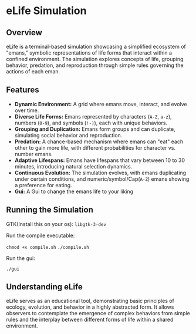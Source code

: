# eLife Simulation

## Overview
eLife is a terminal-based simulation showcasing a simplified ecosystem of "emans," symbolic representations of life forms that interact within a confined environment. The simulation explores concepts of life, grouping behavior, predation, and reproduction through simple rules governing the actions of each eman.

## Features
- **Dynamic Environment:** A grid where emans move, interact, and evolve over time.
- **Diverse Life Forms:** Emans represented by characters (`A-Z`, `a-z`), numbers (`0-9`), and symbols (`!-)`), each with unique behaviors.
- **Grouping and Duplication:** Emans form groups and can duplicate, simulating social behavior and reproduction.
- **Predation:** A chance-based mechanism where emans can "eat" each other to gain more life, with different probabilities for character vs. number emans.
- **Adaptive Lifespans:** Emans have lifespans that vary between 10 to 30 minutes, introducing natural selection dynamics.
- **Continuous Evolution:** The simulation evolves, with emans duplicating under certain conditions, and numeric/symbol/Cap(`A-Z`) emans showing a preference for eating.
- **Gui:** A Gui to change the emans life to your liking

## Running the Simulation
GTK(Install this on your os):
`libgtk-3-dev`

Run the compile executable:

`chmod +x compile.sh`
`./compile.sh`

Run the gui:

`./gui`

## Understanding eLife
eLife serves as an educational tool, demonstrating basic principles of ecology, evolution, and behavior in a highly abstracted form. It allows observers to contemplate the emergence of complex behaviors from simple rules and the interplay between different forms of life within a shared environment.

